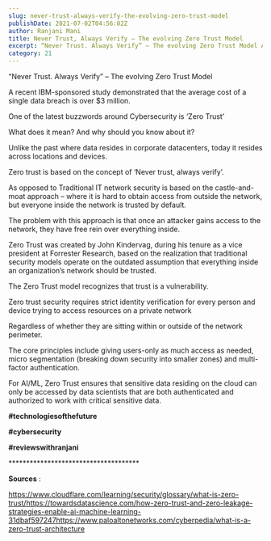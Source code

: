 ```yaml
---
slug: never-trust-always-verify-the-evolving-zero-trust-model
publishDate: 2021-07-02T04:56:02Z
author: Ranjani Mani
title: Never Trust, Always Verify – The evolving Zero Trust Model 
excerpt: “Never Trust. Always Verify” – The evolving Zero Trust Model A recent IBM-sponsored study demonstrated that the average cost of a single data breach is over $3 million. One of the latest buzzwords around Cybersecurity is ‘Zero Trust’ What does it mean? And why should you know about it? Unlike the past where data resides  ... 
category: 21
---
```


“Never Trust. Always Verify” – The evolving Zero Trust Model

A recent IBM-sponsored study demonstrated that the average cost of a single data breach is over $3 million.

One of the latest buzzwords around Cybersecurity is ‘Zero Trust’

What does it mean? And why should you know about it?

Unlike the past where data resides in corporate datacenters, today it resides across locations and devices.

Zero trust is based on the concept of ‘Never trust, always verify’.

As opposed to Traditional IT network security is based on the castle-and-moat approach – where it is hard to obtain access from outside the network, but everyone inside the network is trusted by default.

The problem with this approach is that once an attacker gains access to the network, they have free rein over everything inside.

Zero Trust was created by John Kindervag, during his tenure as a vice president at Forrester Research, based on the realization that traditional security models operate on the outdated assumption that everything inside an organization’s network should be trusted.

The Zero Trust model recognizes that trust is a vulnerability.

Zero trust security requires strict identity verification for every person and device trying to access resources on a private network

Regardless of whether they are sitting within or outside of the network perimeter.

The core principles include giving users-only as much access as needed, micro segmentation (breaking down security into smaller zones) and multi-factor authentication.

For AI/ML, Zero Trust ensures that sensitive data residing on the cloud can only be accessed by data scientists that are both authenticated and authorized to work with critical sensitive data. 

**#technologiesofthefuture**

**#cybersecurity**

**#reviewswithranjani**

\*\*\*\*\*\*\*\*\*\*\*\*\*\*\*\*\*\*\*\*\*\*\*\*\*\*\*\*\*\*\*\*\*\*\*\*\*

**Sources** :

https://www.cloudflare.com/learning/security/glossary/what-is-zero-trust/https://towardsdatascience.com/how-zero-trust-and-zero-leakage-strategies-enable-ai-machine-learning-31dbaf597247https://www.paloaltonetworks.com/cyberpedia/what-is-a-zero-trust-architecture